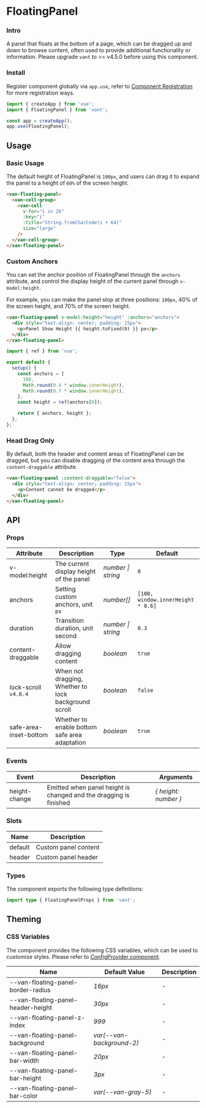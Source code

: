 # FloatingPanel

### Intro

A panel that floats at the bottom of a page, which can be dragged up and down to browse content, often used to provide additional functionality or information. Please upgrade `vant` to >= v4.5.0 before using this component.

### Install

Register component globally via `app.use`, refer to [Component Registration](#/en-US/advanced-usage#zu-jian-zhu-ce) for more registration ways.

```js
import { createApp } from 'vue';
import { FloatingPanel } from 'vant';

const app = createApp();
app.use(FloatingPanel);
```

## Usage

### Basic Usage

The default height of FloatingPanel is `100px`, and users can drag it to expand the panel to a height of `60%` of the screen height.

```html
<van-floating-panel>
  <van-cell-group>
    <van-cell
      v-for="i in 26"
      :key="i"
      :title="String.fromCharCode(i + 64)"
      size="large"
    />
  </van-cell-group>
</van-floating-panel>
```

### Custom Anchors

You can set the anchor position of FloatingPanel through the `anchors` attribute, and control the display height of the current panel through `v-model:height`.

For example, you can make the panel stop at three positions: `100px`, 40% of the screen height, and 70% of the screen height.

```html
<van-floating-panel v-model:height="height" :anchors="anchors">
  <div style="text-align: center; padding: 15px">
    <p>Panel Show Height {{ height.toFixed(0) }} px</p>
  </div>
</van-floating-panel>
```

```js
import { ref } from 'vue';

export default {
  setup() {
    const anchors = [
      100,
      Math.round(0.4 * window.innerHeight),
      Math.round(0.7 * window.innerHeight),
    ];
    const height = ref(anchors[0]);

    return { anchors, height };
  },
};
```

### Head Drag Only

By default, both the header and content areas of FloatingPanel can be dragged, but you can disable dragging of the content area through the `content-draggable` attribute.

```html
<van-floating-panel :content-draggable="false">
  <div style="text-align: center; padding: 15px">
    <p>Content cannot be dragged</p>
  </div>
</van-floating-panel>
```

## API

### Props

| Attribute | Description | Type | Default |
| --- | --- | --- | --- |
| v-model:height | The current display height of the panel | _number \| string_ | `0` |
| anchors | Setting custom anchors, unit `px` | _number[]_ | `[100, window.innerHeight * 0.6]` |
| duration | Transition duration, unit second | _number \| string_ | `0.3` |
| content-draggable | Allow dragging content | _boolean_ | `true` |
| lock-scroll `v4.6.4` | When not dragging, Whether to lock background scroll | _boolean_ | `false` |
| safe-area-inset-bottom | Whether to enable bottom safe area adaptation | _boolean_ | `true` |

### Events

| Event | Description | Arguments |
| --- | --- | --- |
| height-change | Emitted when panel height is changed and the dragging is finished | _{ height: number }_ |

### Slots

| Name    | Description          |
| ------- | -------------------- |
| default | Custom panel content |
| header  | Custom panel header  |

### Types

The component exports the following type definitions:

```ts
import type { FloatingPanelProps } from 'vant';
```

## Theming

### CSS Variables

The component provides the following CSS variables, which can be used to customize styles. Please refer to [ConfigProvider component](#/en-US/config-provider).

| Name                               | Default Value             | Description |
| ---------------------------------- | ------------------------- | ----------- |
| --van-floating-panel-border-radius | _16px_                    | -           |
| --van-floating-panel-header-height | _30px_                    | -           |
| --van-floating-panel-z-index       | _999_                     | -           |
| --van-floating-panel-background    | _var(--van-background-2)_ | -           |
| --van-floating-panel-bar-width     | _20px_                    | -           |
| --van-floating-panel-bar-height    | _3px_                     | -           |
| --van-floating-panel-bar-color     | _var(--van-gray-5)_       | -           |
